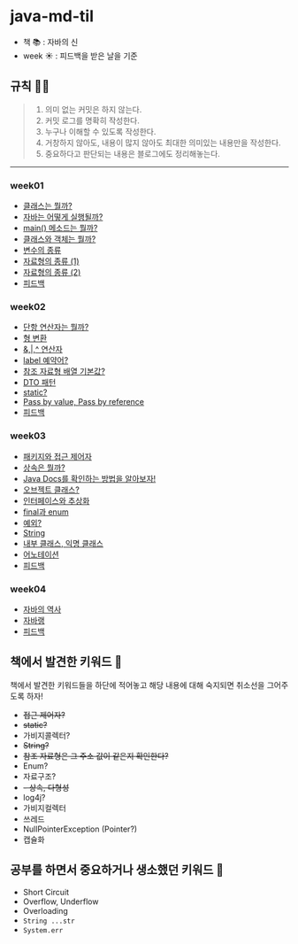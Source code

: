 # java-md-til

- 책 📚  : 자바의 신 <br>
- week ☀️ : 피드백을 받은 날을 기준

## 규칙 🙋‍♂️

>1. 의미 없는 커밋은 하지 않는다.
>2. 커밋 로그를 명확히 작성한다.
>3. 누구나 이해할 수 있도록 작성한다.
>4. 거창하지 않아도, 내용이 많지 않아도 최대한 의미있는 내용만을 작성한다.
>5. 중요하다고 판단되는 내용은 블로그에도 정리해놓는다.

---

### week01

- [클래스는 뭘까?](week01/class.md)
- [자바는 어떻게 실행될까?](week01/execute.md)
- [main() 메소드는 뭘까?](week01/main.md)
- [클래스와 객체는 뭘까?](week01/classAndObject.md)
- [변수의 종류](week01/variables.md)
- [자료형의 종류 (1)](week01/dataTypes1.md)
- [자료형의 종류 (2)](week01/dataTypes2.md)
- [피드백](week01/feedback.md)

### week02

- [단항 연산자는 뭘까?](week02/unaryOperator.md)
- [형 변환](week02/casting.md)
- [&,|,^ 연산자](week02/operator.md)
- [label 예약어?](week02/label.md)
- [참조 자료형 배열 기본값?](week02/referenceDataType.md)
- [DTO 패턴](week02/dto.md)
- [static?](week02/static.md)
- [Pass by value, Pass by reference](week02/pass.md)
- [피드백](week02/feedback.md)

### week03

- [패키지와 접근 제어자](week03/packageAndAccessModifier.md)
- [상속은 뭘까?](week03/inherit.md)
- [Java Docs를 확인하는 방법을 알아보자!](week03/javaDocs.md)
- [오브젝트 클래스?](week03/object.md)
- [인터페이스와 추상화](week03/interfaceAndAbstract.md)
- [final과 enum](week03/finalAndEnum.md)
- [예외?](week03/exception.md)
- [String](week03/string.md)
- [내부 클래스, 익명 클래스](week03/innerAndAnonymousClass.md)
- [어노테이션](week03/annotation.md)
- [피드백](week03/feedback.md)

### week04

- [자바의 역사](week04/javaHistory.md)
- [자바랭](week04/javaLang.md)
- [피드백](week04/feedback.md)

## 책에서 발견한 키워드 🔔

책에서 발견한 키워드들을 하단에 적어놓고 해당 내용에 대해 숙지되면 취소선을 그어주도록 하자!

- ~~접근 제어자?~~
- ~~static?~~
- 가비지콜렉터?
- ~~String?~~
- ~~참조 자료형은 그 주소 값이 같은지 확인한다?~~
- Enum?
- 자료구조?
- ~~- 상속, 다형성~~
- log4j?
- 가비지컬렉터
- 쓰레드
- NullPointerException (Pointer?)
- 캡슐화

## 공부를 하면서 중요하거나 생소했던 키워드 🔔

- Short Circuit
- Overflow, Underflow
- Overloading
- <code>String ...str</code>
- <code>System.err</code>